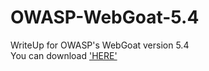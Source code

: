 # OWASP-WebGoat-5.4
WriteUp for OWASP's WebGoat version 5.4  
You can download ['HERE'](https://code.google.com/archive/p/webgoat/downloads)
